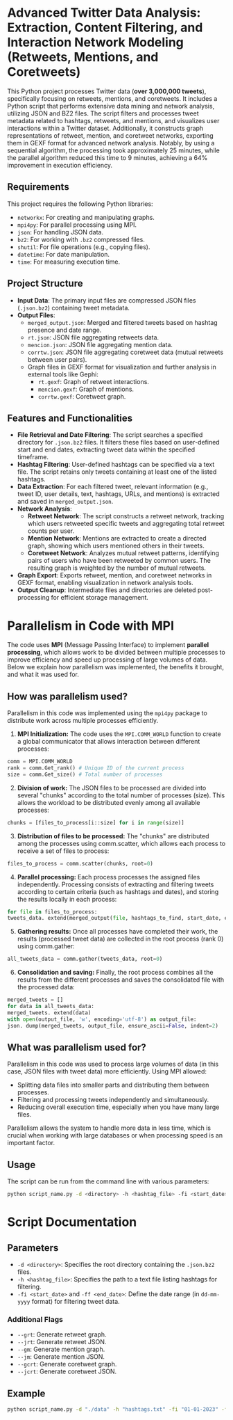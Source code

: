 # Advanced Twitter Data Analysis: Extraction, Content Filtering, and Interaction Network Modeling (Retweets, Mentions, and Coretweets)

This Python project processes Twitter data (**over 3,000,000 tweets**), specifically focusing on retweets, mentions, and coretweets. It includes a Python script that performs extensive data mining and network analysis, utilizing JSON and BZ2 files. The script filters and processes tweet metadata related to hashtags, retweets, and mentions, and visualizes user interactions within a Twitter dataset. Additionally, it constructs graph representations of retweet, mention, and coretweet networks, exporting them in GEXF format for advanced network analysis. Notably, by using a sequential algorithm, the processing took approximately 25 minutes, while the parallel algorithm reduced this time to 9 minutes, achieving a 64% improvement in execution efficiency.

## Requirements

This project requires the following Python libraries:
- `networkx`: For creating and manipulating graphs.
- `mpi4py`: For parallel processing using MPI.
- `json`: For handling JSON data.
- `bz2`: For working with `.bz2` compressed files.
- `shutil`: For file operations (e.g., copying files).
- `datetime`: For date manipulation.
- `time`: For measuring execution time.

## Project Structure
- **Input Data**: The primary input files are compressed JSON files (`.json.bz2`) containing tweet metadata.
- **Output Files**:
  - `merged_output.json`: Merged and filtered tweets based on hashtag presence and date range.
  - `rt.json`: JSON file aggregating retweets data.
  - `mencion.json`: JSON file aggregating mention data.
  - `corrtw.json`: JSON file aggregating coretweet data (mutual retweets between user pairs).
  - Graph files in GEXF format for visualization and further analysis in external tools like Gephi:
    - `rt.gexf`: Graph of retweet interactions.
    - `mencion.gexf`: Graph of mentions.
    - `corrtw.gexf`: Coretweet graph.

## Features and Functionalities
- **File Retrieval and Date Filtering**: The script searches a specified directory for `.json.bz2` files. It filters these files based on user-defined start and end dates, extracting tweet data within the specified timeframe.
- **Hashtag Filtering**: User-defined hashtags can be specified via a text file. The script retains only tweets containing at least one of the listed hashtags.
- **Data Extraction**: For each filtered tweet, relevant information (e.g., tweet ID, user details, text, hashtags, URLs, and mentions) is extracted and saved in `merged_output.json`.
- **Network Analysis**:
  - **Retweet Network**: The script constructs a retweet network, tracking which users retweeted specific tweets and aggregating total retweet counts per user.
  - **Mention Network**: Mentions are extracted to create a directed graph, showing which users mentioned others in their tweets.
  - **Coretweet Network**: Analyzes mutual retweet patterns, identifying pairs of users who have been retweeted by common users. The resulting graph is weighted by the number of mutual retweets.
- **Graph Export**: Exports retweet, mention, and coretweet networks in GEXF format, enabling visualization in network analysis tools.
- **Output Cleanup**: Intermediate files and directories are deleted post-processing for efficient storage management.

# Parallelism in Code with MPI

The code uses **MPI** (Message Passing Interface) to implement **parallel processing**, which allows work to be divided between multiple processes to improve efficiency and speed up processing of large volumes of data. Below we explain how parallelism was implemented, the benefits it brought, and what it was used for.

## How was parallelism used?

Parallelism in this code was implemented using the `mpi4py` package to distribute work across multiple processes efficiently.

1. **MPI Initialization:**
The code uses the `MPI.COMM_WORLD` function to create a global communicator that allows interaction between different processes:
```python
comm = MPI.COMM_WORLD
rank = comm.Get_rank() # Unique ID of the current process
size = comm.Get_size() # Total number of processes
```

2. **Division of work:** The JSON files to be processed are divided into several "chunks" according to the total number of processes (size). This allows the workload to be distributed evenly among all available processes:
```python
chunks = [files_to_process[i::size] for i in range(size)]
```

3. **Distribution of files to be processed:** The "chunks" are distributed among the processes using comm.scatter, which allows each process to receive a set of files to process:
```python
files_to_process = comm.scatter(chunks, root=0)
```

4. **Parallel processing:** Each process processes the assigned files independently. Processing consists of extracting and filtering tweets according to certain criteria (such as hashtags and dates), and storing the results locally in each process:
```python
for file in files_to_process:
tweets_data. extend(merged_output(file, hashtags_to_find, start_date, end_date))
```

5. **Gathering results:** Once all processes have completed their work, the results (processed tweet data) are collected in the root process (rank 0) using comm.gather:
```python
all_tweets_data = comm.gather(tweets_data, root=0)
```

6. **Consolidation and saving:** Finally, the root process combines all the results from the different processes and saves the consolidated file with the processed data:
```python
merged_tweets = []
for data in all_tweets_data:
merged_tweets. extend(data)
with open(output_file, 'w', encoding='utf-8') as output_file:
json. dump(merged_tweets, output_file, ensure_ascii=False, indent=2)
```

## What was parallelism used for?
Parallelism in this code was used to process large volumes of data (in this case, JSON files with tweet data) more efficiently. Using MPI allowed:

- Splitting data files into smaller parts and distributing them between processes.
- Filtering and processing tweets independently and simultaneously.
- Reducing overall execution time, especially when you have many large files.

Parallelism allows the system to handle more data in less time, which is crucial when working with large databases or when processing speed is an important factor.


## Usage
The script can be run from the command line with various parameters:

```bash
python script_name.py -d <directory> -h <hashtag_file> -fi <start_date> -ff <end_date> [options]
```

# Script Documentation

## Parameters
- `-d <directory>`: Specifies the root directory containing the `.json.bz2` files.
- `-h <hashtag_file>`: Specifies the path to a text file listing hashtags for filtering.
- `-fi <start_date>` and `-ff <end_date>`: Define the date range (in `dd-mm-yyyy` format) for filtering tweet data.

### Additional Flags
- `--grt`: Generate retweet graph.
- `--jrt`: Generate retweet JSON.
- `--gm`: Generate mention graph.
- `--jm`: Generate mention JSON.
- `--gcrt`: Generate coretweet graph.
- `--jcrt`: Generate coretweet JSON.

## Example

```bash
python script_name.py -d "./data" -h "hashtags.txt" -fi "01-01-2023" -ff "31-12-2023" --grt --gm --gcrt
```
